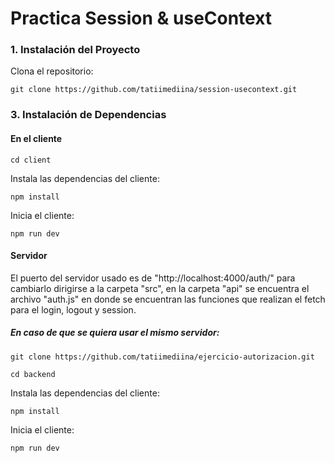 # Practica Session & useContext

### 1. Instalación del Proyecto

Clona el repositorio:


`git clone https://github.com/tatiimediina/session-usecontext.git`


### 3. Instalación de Dependencias


#### En el cliente


`cd client`


Instala las dependencias del cliente:


`npm install`


Inicia el cliente:


`npm run dev`


#### Servidor 

El puerto del servidor usado es de "http://localhost:4000/auth/" para cambiarlo dirigirse a la carpeta "src", en la carpeta "api" se encuentra el archivo "auth.js" en donde se encuentran las funciones que realizan el fetch para el login, logout y session.

##### En caso de que se quiera usar el mismo servidor:

`git clone https://github.com/tatiimediina/ejercicio-autorizacion.git`


`cd backend`


Instala las dependencias del cliente:


`npm install`


Inicia el cliente:


`npm run dev`






